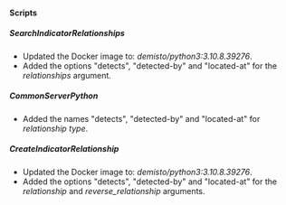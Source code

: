 #### Scripts
##### SearchIndicatorRelationships
- Updated the Docker image to: *demisto/python3:3.10.8.39276*.
- Added the options "detects", "detected-by" and "located-at" for the *relationships* argument.

##### CommonServerPython
- Added the names "detects", "detected-by" and "located-at" for *relationship type*.

##### CreateIndicatorRelationship
- Updated the Docker image to: *demisto/python3:3.10.8.39276*.
- Added the options "detects", "detected-by" and "located-at" for the *relationship* and *reverse_relationship* arguments.
